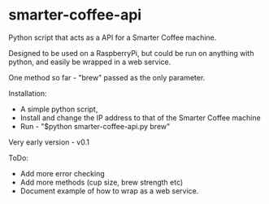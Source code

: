 # smarter-coffee-api
Python script that acts as a API for a Smarter Coffee machine.

Designed to be used on a RaspberryPi, but could be run on anything with python, and easily be wrapped in a web service.

One method so far - "brew" passed as the only parameter.

Installation:
- A simple python script, 
- Install and change the IP address to that of the Smarter Coffee machine
- Run - "$python smarter-coffee-api.py brew"

Very early version - v0.1

ToDo:
- Add more error checking
- Add more methods (cup size, brew strength etc)
- Document example of how to wrap as a web service.
